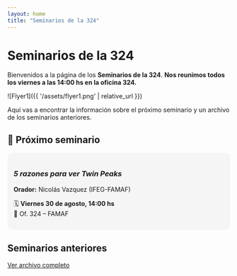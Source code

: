 ```yaml
---
layout: home
title: "Seminarios de la 324"
---
```


# Seminarios de la 324


Bienvenidos a la página de los **Seminarios de la 324**.
**Nos reunimos todos los viernes a las 14:00 hs en la oficina 324.**

<!-- Add an image from assets folder  -->
![Flyer1]({{ '/assets/flyer1.png' | relative_url }})

Aquí vas a encontrar la información sobre el próximo seminario y un archivo de los seminarios anteriores.

## 📢 Próximo seminario

<div style="background:#f5f5f5; border-radius:12px; padding:1em; margin:1em 0;">
  
### *5 razones para ver Twin Peaks*
**Orador:** Nicolás Vazquez (IFEG-FAMAF)

🗓️ **Viernes 30 de agosto, 14:00 hs**  
📍 Of. 324 – FAMAF  

</div>

## Seminarios anteriores
[Ver archivo completo](archivo.md)